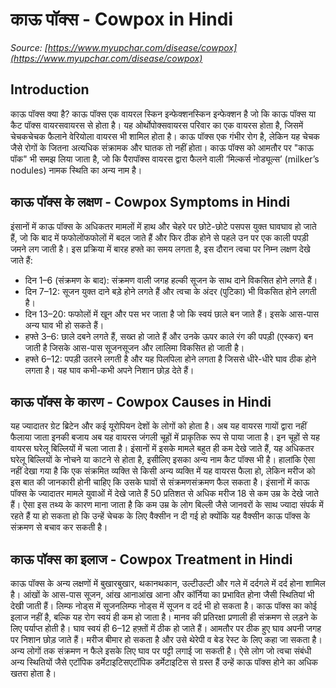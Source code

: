 # काऊ पॉक्स - Cowpox in Hindi
_Source: [https://www.myupchar.com/disease/cowpox](https://www.myupchar.com/disease/cowpox)_

## Introduction
काऊ पॉक्स क्या है?
काऊ पॉक्स एक वायरल स्किन इन्फेक्शनस्किन इन्फेक्शन है जो कि काऊ पॉक्स या कैट पॉक्स वायरसवायरस से होता है। यह ओर्थोपोक्सवायरस परिवार का एक वायरस होता है, जिसमें चेचकचेचक फैलाने वेरियोला वायरस भी शामिल होता है। काऊ पॉक्स एक गंभीर रोग है, लेकिन यह चेचक जैसे रोगों के जितना अत्यधिक संक्रामक और घातक तो नहीं होता। काऊ पॉक्स को आमतौर पर "काऊ पॉक" भी समझ लिया जाता है, जो कि पैरापॉक्स वायरस द्वारा फैलने वाली ‘मिल्कर्स नोड्यूल्स’ (milker’s nodules) नामक स्थिति का अन्य नाम है।

## काऊ पॉक्स के लक्षण - Cowpox Symptoms in Hindi
इंसानों में काऊ पॉक्स के अधिकतर मामलों में हाथ और चेहरे पर छोटे-छोटे पसपस युक्त घावघाव हो जाते हैं, जो कि बाद में फफोलोंफफोलों में बदल जाते हैं और फिर ठीक होने से पहले उन पर एक काली पपड़ी जमने लग जाती है। इस प्रक्रिया में बारह हफ्ते का समय लगता है, इस दौरान त्वचा पर निम्न लक्षण देखे जाते हैं:
- दिन 1–6 (संक्रमण के बाद): संक्रमण वाली जगह हल्की सूजन के साथ दाने विकसित होने लगते हैं।
- दिन 7–12: सूजन युक्त दाने बड़े होने लगते हैं और त्वचा के अंदर (पुटिका) भी विकसित होने लगती है।
- दिन 13–20: फफोलों में खून और पस भर जाता है जो कि स्वयं छाले बन जाते हैं। इसके आस-पास अन्य घाव भी हो सकते हैं।
- हफ्ते 3–6: छाले दबने लगते हैं, सख्त हो जाते हैं और उनके ऊपर काले रंग की पपड़ी (एस्कर) बन जाती है जिसके आस-पास सूजनसूजन और लालिमा विकसित हो जाती है।
- हफ्ते 6–12: पपड़ी उतरने लगती है और यह पिलपिला होने लगता है जिससे धीरे-धीरे घाव ठीक होने लगता है। यह घाव कभी-कभी अपने निशान छोड़ देते हैं।

## काऊ पॉक्स के कारण - Cowpox Causes in Hindi
यह ज्यादातर ग्रेट ब्रिटेन और कई यूरोपियन देशों के लोगों को होता है। अब यह वायरस गायों द्वारा नहीं फैलाया जाता इनकी बजाय अब यह वायरस जंगली चूहों में प्राकृतिक रूप से पाया जाता है। इन चूहों से यह वायरस घरेलू बिल्लियों में चला जाता है। इंसानों में इसके मामले बहुत ही कम देखे जाते हैं, यह अधिकतर घरेलू बिल्लियों के नोचने या काटने से होता है, इसीलिए इसका अन्य नाम कैट पॉक्स भी है। हालांकि ऐसा नहीं देखा गया है कि एक संक्रमित व्यक्ति से किसी अन्य व्यक्ति में यह वायरस फैला हो, लेकिन मरीज को इस बात की जानकारी होनी चाहिए कि उसके घावों से संक्रमणसंक्रमण फैल सकता है।
इंसानों में काऊ पॉक्स के ज्यादातर मामले युवाओं में देखे जाते हैं 50 प्रतिशत से अधिक मरीज 18 से कम उम्र के देखे जाते हैं। ऐसा इस तथ्य के कारण माना जाता है कि कम उम्र के लोग बिल्ली जैसे जानवरों के साथ ज्यादा संपर्क में रहते हैं या हो सकता हो कि उन्हें चेचक के लिए वैक्सीन न दी गई हो क्योंकि यह वैक्सीन काऊ पॉक्स के संक्रमण से बचाव कर सकती है।

## काऊ पॉक्स का इलाज - Cowpox Treatment in Hindi
काऊ पॉक्स के अन्य लक्षणों में बुखारबुखार, थकानथकान, उल्टीउल्टी और गले में दर्दगले में दर्द होना शामिल है। आंखों के आस-पास सूजन, आंख आनाआंख आना और कॉर्निया का प्रभावित होना जैसी स्थितियां भी देखी जाती हैं। लिम्फ नोड्स में सूजनलिम्फ नोड्स में सूजन व दर्द भी हो सकता है।
काऊ पॉक्स का कोई इलाज नहीं है, बल्कि यह रोग स्वयं ही कम हो जाता है। मानव की प्रतिरक्षा प्रणाली ही संक्रमण से लड़ने के लिए पर्याप्त होती है। घाव स्वयं ही 6–12 हफ़्तों में ठीक हो जाते हैं। आमतौर पर ठीक हुए घाव अपनी जगह पर निशान छोड़ जाते हैं।
मरीज बीमार हो सकता है और उसे थेरेपी व बेड रेस्ट के लिए कहा जा सकता है। अन्य लोगों तक संक्रमण न फैले इसके लिए घाव पर पट्टी लगाई जा सकती है।
ऐसे लोग जो त्वचा संबंधी अन्य स्थितियों जैसे एटॉपिक डर्मेटाइटिसएटॉपिक डर्मेटाइटिस से ग्रस्त हैं उन्हें काऊ पॉक्स होने का अधिक खतरा होता है।

